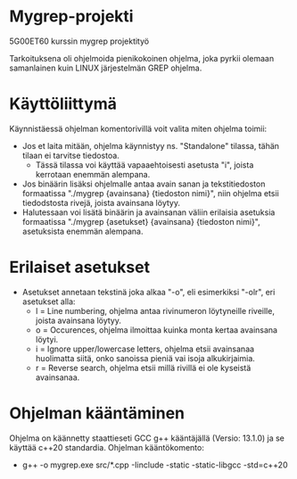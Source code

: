 # Mygrep-projekti
5G00ET60 kurssin mygrep projektityö

Tarkoituksena oli ohjelmoida pienikokoinen ohjelma, joka pyrkii olemaan samanlainen kuin LINUX järjestelmän GREP ohjelma.

# Käyttöliittymä
Käynnistäessä ohjelman komentorivillä voit valita miten ohjelma toimii:
- Jos et laita mitään, ohjelma käynnistyy ns. "Standalone" tilassa, tähän tilaan ei tarvitse tiedostoa.
    * Tässä tilassa voi käyttää vapaaehtoisesti asetusta "i", joista kerrotaan enemmän alempana.
- Jos binäärin lisäksi ohjelmalle antaa avain sanan ja tekstitiedoston formaatissa "./mygrep {avainsana} {tiedoston nimi}", niin ohjelma etsii tiedodstosta rivejä, joista avainsana löytyy.
- Halutessaan voi lisätä binäärin ja avainsanan väliin erilaisia asetuksia formaatissa "./mygrep {asetukset} {avainsana} {tiedoston nimi}", asetuksista enemmän alempana.

# Erilaiset asetukset
- Asetukset annetaan tekstinä joka alkaa "-o", eli esimerkiksi "-olr", eri asetukset alla:
    * l = Line numbering, ohjelma antaa rivinumeron löytyneille riveille, joista avainsana löytyy.
    * o = Occurences, ohjelma ilmoittaa kuinka monta kertaa avainsana löytyi.
    * i = Ignore upper/lowercase letters, ohjelma etsii avainsanaa huolimatta siitä, onko sanoissa pieniä vai isoja alkukirjaimia.
    * r = Reverse search, ohjelma etsii millä rivillä ei ole kyseistä avainsanaa.

# Ohjelman kääntäminen
Ohjelma on käännetty staattieseti GCC g++ kääntäjällä (Versio: 13.1.0) ja se käyttää c++20 standardia. Ohjelman kääntökomento:
- g++ -o mygrep.exe src/*.cpp -Iinclude -static -static-libgcc -std=c++20